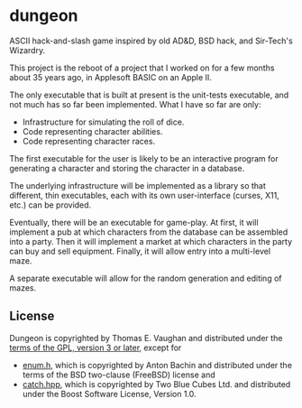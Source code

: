 # dungeon

ASCII hack-and-slash game inspired by old AD&amp;D, BSD hack, and Sir-Tech's
Wizardry.

This project is the reboot of a project that I worked on for a few months about
35 years ago, in Applesoft BASIC on an Apple II.

The only executable that is built at present is the unit-tests executable, and
not much has so far been implemented.  What I have so far are only:

- Infrastructure for simulating the roll of dice.
- Code representing character abilities.
- Code representing character races.

The first executable for the user is likely to be an interactive program for
generating a character and storing the character in a database.

The underlying infrastructure will be implemented as a library so that
different, thin executables, each with its own user-interface (curses, X11,
etc.) can be provided.

Eventually, there will be an executable for game-play.  At first, it will
implement a pub at which characters from the database can be assembled into a
party.  Then it will implement a market at which characters in the party can
buy and sell equipment.  Finally, it will allow entry into a multi-level maze.

A separate executable will allow for the random generation and editing of
mazes.

## License

Dungeon is copyrighted by Thomas E. Vaughan and distributed under the [terms of
the GPL, version 3 or later](LICENSE), except for
 - [enum.h](src/lib/enum.h), which is copyrighted by Anton Bachin and
   distributed under the terms of the BSD two-clause (FreeBSD) license and
 - [catch.hpp](src/test/catch.hpp), which is copyrighted by Two Blue Cubes Ltd.
   and distributed under the Boost Software License, Version 1.0.
